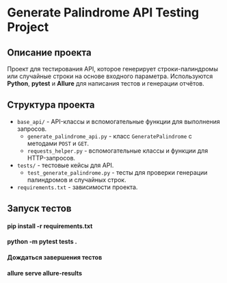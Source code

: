 # Generate Palindrome API Testing Project

## Описание проекта

Проект для тестирования API, которое генерирует строки-палиндромы или случайные строки на основе входного параметра. Используются **Python**, **pytest** и **Allure** для написания тестов и генерации отчётов.

## Структура проекта

- `base_api/` - API-классы и вспомогательные функции для выполнения запросов.
  - `generate_palindrome_api.py` - класс `GeneratePalindrome` с методами `POST` и `GET`.
  - `requests_helper.py` - вспомогательные классы и функции для HTTP-запросов.
- `tests/` - тестовые кейсы для API.
  - `test_generate_palindrome.py` - тесты для проверки генерации палиндромов и случайных строк.
- `requirements.txt` - зависимости проекта.

## Запуск тестов

#### pip install -r requirements.txt
#### python -m pytest tests .
#### Дождаться завершения тестов
#### allure serve allure-results
